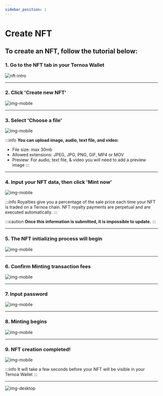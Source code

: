 ```yaml
---
sidebar_position: 1
---
```


# Create NFT

## To create an NFT, follow the tutorial below:

### 1. Go to the NFT tab in your Ternoa Wallet

![nft-intro](./NFTtab-1.png)

___
### 2. Click 'Create new NFT'

![img-mobile](./NFTtab-2.png)
___
### 3. Select 'Choose a file' 

![img-mobile](./NFTtab3.PNG)

:::info
**You can upload image, audio, text file, and video:**
- File size: max 30mb
- Allowed extensions: JPEG, JPG, PNG, GIF, MP4 or MOV
- Preview: For audio, text file, & video you will need to add a preview image 
:::
___

### 4. Input your NFT data, then click 'Mint now'

![img-mobile](./NFTtab-4.png)

:::info
Royalties give you a percentage of the sale price each time your NFT is traded on a Ternoa chain. NFT royalty payments are perpetual and are executed automatically.
:::

:::caution
**Once this information is submitted, it is impossible to update.**
:::
___

### 5. The NFT initializing process will begin

![img-mobile](./NFTtab-5.png)
___

### 6. Confirm Minting transaction fees 

![img-mobile](./NFTtab-6.png)
___

### 7. Input password  

![img-mobile](./NFTtab-7.png)
___

### 8. Minting begins 

![img-mobile](./NFTtab-8.png)
___

### 9. NFT creation completed!  

![img-mobile](./NFTtab-9.png)

:::info
It will take a few seconds before your NFT will be visible in your Ternoa Wallet
:::
___

![img-desktop](./creatingNFT_v1.gif)